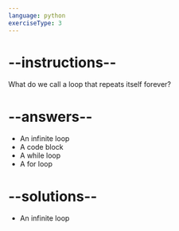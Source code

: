 ```yaml
---
language: python
exerciseType: 3
---
```


# --instructions--

What do we call a loop that repeats itself forever?

# --answers--

- An infinite loop
- A code block
- A while loop
- A for loop

# --solutions--

- An infinite loop
